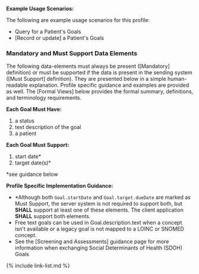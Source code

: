 
**Example Usage Scenarios:**

The following are example usage scenarios for this profile:

-   Query for a Patient's Goals
-   [Record or update] a Patient's Goals


### Mandatory and Must Support Data Elements


The following data-elements must always be present ([Mandatory] definition) or must be supported if the data is present in the sending system ([Must Support] definition). They are presented below in a simple human-readable explanation.  Profile specific guidance and examples are provided as well.  The [Formal Views] below provides the  formal summary, definitions, and  terminology requirements.  

**Each Goal Must Have:**

1.  a status
1.  text description of the goal
1.  a patient

<div class="bg-success" markdown="1">

**Each Goal Must Support:**

1. start date*
2. target date(s)*

\*see guidance below
</div><!-- new-content -->

**Profile Specific Implementation Guidance:**
-  <span class="bg-success" markdown="1">\*Although both `Goal.startDate` and `Goal.target.dueDate` are marked as Must Support, the server system is not required to support both, but **SHALL** support at least one of these elements. The client application **SHALL** support both elements.</span><!-- new-content -->
- Free text goals can be used in Goal.description.text when a concept isn't available or a legacy goal is not mapped to a LOINC or SNOMED concept.
-  See the [Screening and Assessments] guidance page for more information when exchanging Social Determinants of Health (SDOH) Goals

{% include link-list.md %}
